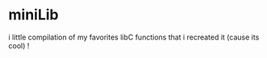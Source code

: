 # miniLib
i little compilation of my favorites libC functions that i recreated it (cause its cool) !
